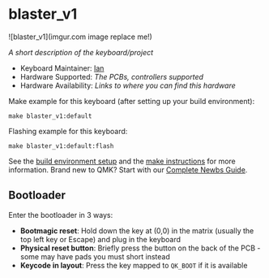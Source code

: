# blaster_v1

![blaster_v1](imgur.com image replace me!)

*A short description of the keyboard/project*

* Keyboard Maintainer: [Ian](https://github.com/Ian)
* Hardware Supported: *The PCBs, controllers supported*
* Hardware Availability: *Links to where you can find this hardware*

Make example for this keyboard (after setting up your build environment):

    make blaster_v1:default

Flashing example for this keyboard:

    make blaster_v1:default:flash

See the [build environment setup](https://docs.qmk.fm/#/getting_started_build_tools) and the [make instructions](https://docs.qmk.fm/#/getting_started_make_guide) for more information. Brand new to QMK? Start with our [Complete Newbs Guide](https://docs.qmk.fm/#/newbs).

## Bootloader

Enter the bootloader in 3 ways:

* **Bootmagic reset**: Hold down the key at (0,0) in the matrix (usually the top left key or Escape) and plug in the keyboard
* **Physical reset button**: Briefly press the button on the back of the PCB - some may have pads you must short instead
* **Keycode in layout**: Press the key mapped to `QK_BOOT` if it is available

